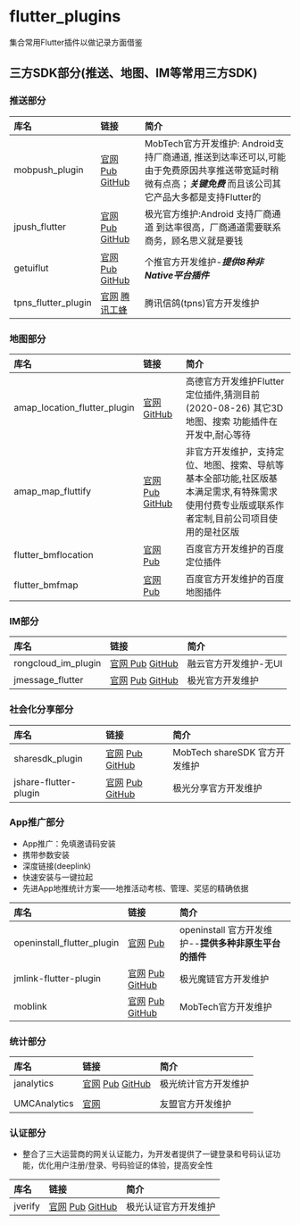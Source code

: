 # flutter_plugins

集合常用Flutter插件以做记录方面借鉴

## 三方SDK部分(推送、地图、IM等常用三方SDK)

### 推送部分



| 库名  | 链接  | 简介  |
|:----------|:----------|:----------|
| mobpush_plugin   | [官网](https://www.mob.com/wiki/detailed/?wiki=MobPushForFlutterfenlei&id=136) [Pub](https://pub.dev/packages/mobpush_plugin) [GitHub](https://github.com/MobClub/MobPush-for-Flutter)   |MobTech官方开发维护: Android支持厂商通道, 推送到达率还可以,可能由于免费原因共享推送带宽延时稍微有点高；***关键免费*** 而且该公司其它产品大多都是支持Flutter的 |
|jpush_flutter|[官网](http://docs.jiguang.cn/jpush/client/client_plugins/) [Pub](https://pub.flutter-io.cn/packages/jpush_flutter) [GitHub](https://github.com/jpush/jpush-flutter-plugin)|极光官方维护:Android 支持厂商通道 到达率很高，厂商通道需要联系商务，顾名思义就是要钱|
| getuiflut |[官网](http://docs.getui.com/getui/more/plugin/) [Pub](https://pub.flutter-io.cn/packages/getuiflut) [GitHub](https://github.com/GetuiLaboratory/getui-flutter-plugin)| 个推官方开发维护-***提供8种非Native平台插件***
| tpns_flutter_plugin |[官网](https://cloud.tencent.com/document/product/548/41515) [腾讯工蜂](https://git.code.tencent.com/tpns/XG-Flutter-Plugin)|腾讯信鸽(tpns)官方开发维护


### 地图部分

| 库名  | 链接  | 简介  |
|:----------|:----------|:----------|
| amap_location_flutter_plugin   | [官网](https://lbs.amap.com/dev/demo/flutter-loc#Android) [GitHub ](https://github.com/amap-demo/amap-location-flutter)   | 高德官方开发维护Flutter 定位插件,猜测目前(2020-08-26) 其它3D地图、搜索 功能插件在开发中,耐心等待  |
|amap_map_fluttify|[官网](https://pub.flutter-io.cn/publishers/fluttify.com/packages) [Pub](https://pub.flutter-io.cn/packages/amap_map_fluttify) [GitHub](https://github.com/fluttify-project/amap_map_fluttify)|非官方开发维护，支持定位、地图、搜索、导航等基本全部功能,社区版基本满足需求,有特殊需求使用付费专业版或联系作者定制,目前公司项目使用的是社区版|
| flutter_bmflocation |[官网](https://lbsyun.baidu.com/index.php?title=flutter/loc/guide/create) [Pub](https://pub.flutter-io.cn/packages/flutter_bmflocation)| 百度官方开发维护的百度定位插件
| flutter_bmfmap |[官网](https://lbsyun.baidu.com/index.php?title=flutter/loc/create-project/configure) [Pub](https://pub.flutter-io.cn/packages/flutter_bmfmap)|百度官方开发维护的百度地图插件 



### IM部分

| 库名  | 链接  | 简介  |
|:----------|:----------|:----------|
| rongcloud_im_plugin    | [官网 ](https://www.rongcloud.cn/downloads)  [Pub](https://pub.flutter-io.cn/packages/rongcloud_im_plugin) [GitHub](https://github.com/rongcloud/rongcloud-im-flutter-sdk/blob/master/README.md) | 融云官方开发维护-无UI   |
| jmessage_flutter    | [官网](http://docs.jiguang.cn/jmessage/client/client_plugins/)  [Pub](https://pub.flutter-io.cn/packages/jmessage_flutter)  [GitHub](https://github.com/jpush/jmessage-flutter-plugin)| 极光官方开发维护    |

### 社会化分享部分

| 库名  | 链接  | 简介  |
|:----------|:----------|:----------|
| sharesdk_plugin    | [官网](https://www.mob.com/wiki/detailed?wiki=ShareSDK_for_Flutter&id=14) [Pub](https://pub.flutter-io.cn/packages/sharesdk_plugin)  [GitHub](https://github.com/MobClub/ShareSDK-For-Flutter)  | MobTech shareSDK 官方开发维护    |
| jshare-flutter-plugin    | [官网](http://docs.jiguang.cn/jshare/client/client_plugins/) [Pub](https://pub.flutter-io.cn/packages/jshare_flutter_plugin)  [GitHub](https://github.com/jpush/jshare-flutter-plugin) | 极光分享官方开发维护    |

### App推广部分

- App推广：免填邀请码安装
- 携带参数安装
- 深度链接(deeplink)
- 快速安装与一键拉起
- 先进App地推统计方案——地推活动考核、管理、奖惩的精确依据


| 库名  | 链接  | 简介  |
|:----------|:----------|:----------|
| openinstall_flutter_plugin    | [官网](https://www.openinstall.io/doc/flutter_sdk.html) [Pub](https://pub.flutter-io.cn/packages/openinstall_flutter_plugin)   | openinstall 官方开发维护--**提供多种非原生平台的插件**    |
|jmlink-flutter-plugin    | [官网](https://docs.jiguang.cn//jmlink/client/client_plugins/)  [Pub](https://pub.flutter-io.cn/packages/jmlink_flutter_plugin) [GitHub](https://github.com/jpush/jmlink-flutter-plugin) | 极光魔链官方开发维护    |
| moblink |[官网](https://www.mob.com/wiki/detailed/?wiki=MobLink_for_Flutter&id=34) [Pub](https://pub.flutter-io.cn/packages/moblink) [GitHub](https://github.com/MobClub/MobLink-For-Flutter)| MobTech官方开发维护

### 统计部分

| 库名  | 链接  | 简介  |
|:----------|:----------|:----------|
| janalytics   | [官网](https://docs.jiguang.cn//janalytics/client/client_plugins/) [Pub](https://pub.flutter-io.cn/packages/janalytics) [GitHub](https://github.com/jpush/janalytics-flutter-plugin)   | 极光统计官方开发维护    |
|||
| UMCAnalytics    | [官网](https://developer.umeng.com/docs/119267/detail/174923)    | 友盟官方开发维护    |

### 认证部分

- 整合了三大运营商的网关认证能力，为开发者提供了一键登录和号码认证功能，优化用户注册/登录、号码验证的体验，提高安全性

| 库名  | 链接  | 简介 |
|:----------|:----------|:----------|
| jverify    | [官网](https://docs.jiguang.cn//jverification/client/client_plugins/)  [Pub](https://pub.flutter-io.cn/packages/jverify) [GitHub](https://github.com/jpush/jverify-flutter-plugin)  | 极光认证官方开发维护    |

